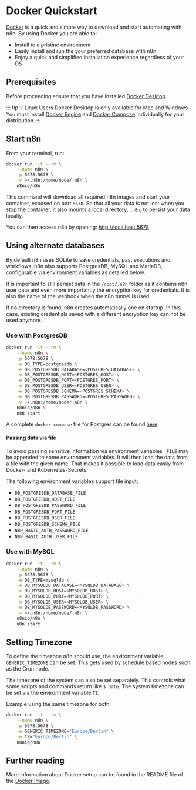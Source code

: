 # Docker Quickstart

[Docker](https://www.docker.com/) is a quick and simple way to download and start automating with n8n. By using Docker you are able to:

* Install to a pristine environment
* Easily install and run the your preferred database with n8n
* Enjoy a quick and simplified installation experience regardless of your OS

## Prerequisites

Before proceeding ensure that you have installed [Docker Desktop](https://docs.docker.com/get-docker/).

::: tip 💡 Linux Users 
Docker Desktop is only available for Mac and Windows. You must install [Docker Engine](https://docs.docker.com/engine/install/) and [Docker Compose](https://docs.docker.com/compose/install/) individually for your distribution.
:::

## Start n8n

From your terminal, run:

```sh
docker run -it --rm \
	--name n8n \
	-p 5678:5678 \
	-v ~/.n8n:/home/node/.n8n \
	n8nio/n8n
```

This command will download all required n8n images and start your container, exposed on port `5678`. So that all your data is not lost when you stop the container, it also mounts a local directory, `.n8n`, to persist your data locally.

You can then access n8n by opening:
[http://localhost:5678](http://localhost:5678)

## Using alternate databases

By default n8n uses SQLite to save credentials, past executions and workflows.
n8n also supports PostgresDB, MySQL and MariaDB, configurable via
environment variables as detailed below.

It is important to still persist data in the `/root/.n8n` folder as it contains n8n user data and even more importantly the encryption key
for credentials. It is also the name of the webhook when the n8n tunnel is used. 

If no directory is found, n8n creates automatically one on
startup. In this case, existing credentials saved with a different encryption key can not be used anymore.

### Use with PostgresDB

```sh
docker run -it --rm \
	--name n8n \
	-p 5678:5678 \
	-e DB_TYPE=postgresdb \
	-e DB_POSTGRESDB_DATABASE=<POSTGRES_DATABASE> \
	-e DB_POSTGRESDB_HOST=<POSTGRES_HOST> \
	-e DB_POSTGRESDB_PORT=<POSTGRES_PORT> \
	-e DB_POSTGRESDB_USER=<POSTGRES_USER> \
	-e DB_POSTGRESDB_SCHEMA=<POSTGRES_SCHEMA> \
	-e DB_POSTGRESDB_PASSWORD=<POSTGRES_PASSWORD> \
	-v ~/.n8n:/home/node/.n8n \
	n8nio/n8n \
	n8n start
```

A complete `docker-compose` file for Postgres can be found [here](https://github.com/n8n-io/n8n/blob/master/docker/compose/withPostgres/README.md).

#### Passing data via file

To avoid passing sensitive information via environment variables `_FILE` may be appended to some environment variables. It will then load the data from a file with the given name. That makes it possible to load data easily from Docker- and Kubernetes-Secrets.

The following environment variables support file input:
  - `DB_POSTGRESDB_DATABASE_FILE`
  - `DB_POSTGRESDB_HOST_FILE`
  - `DB_POSTGRESDB_PASSWORD_FILE`
  - `DB_POSTGRESDB_PORT_FILE`
  - `DB_POSTGRESDB_USER_FILE`
  - `DB_POSTGRESDB_SCHEMA_FILE`
  - `N8N_BASIC_AUTH_PASSWORD_FILE`
  - `N8N_BASIC_AUTH_USER_FILE`


### Use with MySQL

```sh
docker run -it --rm \
	--name n8n \
	-p 5678:5678 \
	-e DB_TYPE=mysqldb \
	-e DB_MYSQLDB_DATABASE=<MYSQLDB_DATABASE> \
	-e DB_MYSQLDB_HOST=<MYSQLDB_HOST> \
	-e DB_MYSQLDB_PORT=<MYSQLDB_PORT> \
	-e DB_MYSQLDB_USER=<MYSQLDB_USER> \
	-e DB_MYSQLDB_PASSWORD=<MYSQLDB_PASSWORD> \
	-v ~/.n8n:/home/node/.n8n \
	n8nio/n8n \
	n8n start
```

## Setting Timezone

To define the timezone n8n should use, the environment variable `GENERIC_TIMEZONE` can be set. This gets used by schedule based nodes such as the Cron node.

The timezone of the system can also be set separately. This controls what
some scripts and commands return like `$ date`. The system timezone can be set via the environment variable `TZ`.

Example using the same timezone for both:

```sh
docker run -it --rm \
	--name n8n \
	-p 5678:5678 \
	-e GENERIC_TIMEZONE="Europe/Berlin" \
	-e TZ="Europe/Berlin" \
	n8nio/n8n
```

## Further reading

More information about Docker setup can be found in the README file of the [Docker Image](https://github.com/n8n-io/n8n/blob/master/docker/images/n8n/README.md).